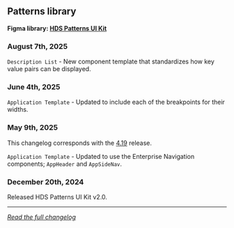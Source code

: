 <!--
 Copyright (c) HashiCorp, Inc.
 SPDX-License-Identifier: MPL-2.0
-->

<!-- THIS IS AN AUTOGENERATED FILE. DO NOT EDIT THIS FILE DIRECTLY. -->

## Patterns library

<p class="doc-whats-new-changelog-figma-library">
  <strong>Figma library: <a href="https://www.figma.com/design/5Pv32j4QiOOD8lkFTD1dxC/HDS-Patterns-v2.0?node-id=2-45&t=fNe7ySCHJjgJXH5N-1" target="_blank" rel="noopener noreferrer">HDS Patterns UI Kit</a></strong>
</p>


### August 7th, 2025

`Description List` - New component template that standardizes how key value pairs can be displayed. 

### June 4th, 2025

`Application Template` - Updated to include each of the breakpoints for their widths.

### May 9th, 2025

This changelog corresponds with the [4.19](/whats-new/release-notes#4190) release.

`Application Template` - Updated to use the Enterprise Navigation components; `AppHeader` and `AppSideNav`.

### December 20th, 2024

Released HDS Patterns UI Kit v2.0.


---

_[Read the full changelog](https://github.com/hashicorp/design-system/blob/main/packages/components/CHANGELOG-FIGMA-PATTERNS.md)_